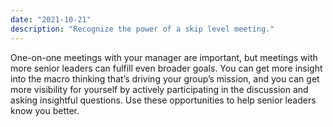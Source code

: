 ```yaml
---
date: "2021-10-21"
description: "Recognize the power of a skip level meeting."
---
```


One-on-one meetings with your manager are important, but meetings with more senior leaders can fulfill even broader goals. You can get more insight into the macro thinking that’s driving your group’s mission, and you can get more visibility for yourself by actively participating in the discussion and asking insightful questions. Use these opportunities to help senior leaders know you better.
